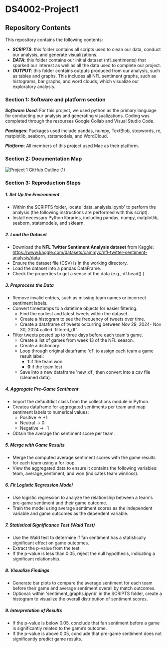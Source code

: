 # DS4002-Project1

## Repository Contents
This repository contains the following contents:
- ***SCRIPTS***: this folder contains all scripts used to clean our data, conduct our analysis, and generate visualizations.
- ***DATA***: this folder contains our initial dataset (nfl_sentiments) that sparked our interest as well as all the data used to complete our project.
- ***OUTPUT***: this folder contains outputs produced from our analysis, such as tables and graphs. This includes all NFL sentiment graphs, such as histograms, bar graphs, and word clouds, which visualize our exploratory analysis.

### Section 1: Software and platform section

***Software Used***:
For this project, we used python as the primary language for conducting our analysis and generating visualizations. Coding was completed through the resourses Google Collab and Visual Studio Code. 

***Packages***:
Packages used include pandas, numpy, TextBlob, stopwords, re, matplotlib, seaborn, statsmodels, and WordCloud.

***Platform***: 
All members of this project used Mac as their platform. 

### Section 2: Documentation Map 
![Project 1 GitHub Outline (1)](https://github.com/user-attachments/assets/2d4859f7-3740-4e6c-b9f0-af45f3f0ef39)

### Section 3: Reproduction Steps  

##### **1. Set Up the Environment**  
- Within the SCRIPTS folder, locate 'data_analysis.ipynb' to perform the analysis (the following instructions are performed with this script).
- Install necessary Python libraries, including pandas, numpy, matplotlib, seaborn, statsmodels, and sklearn.

##### **2. Load the Dataset**  
- Download the **NFL Twitter Sentiment Analysis dataset** from Kaggle: https://www.kaggle.com/datasets/cammyc/nfl-twitter-sentiment-analysis/data
- Ensure the dataset file (CSV) is in the working directory.  
- Load the dataset into a pandas DataFrame.
- Check the properties to get a sense of the data (e.g., df.head() ).

##### **3. Preprocess the Data**  
- Remove invalid entries, such as missing team names or incorrect sentiment labels.  
- Convert timestamps to a datetime objects for easier filtering.
  - Find the earliest and latest tweets within the dataset.
  - Create a histogram to see the frequency of tweets over time.
  - Create a dataframe of tweets occurring between Nov 29, 2024- Nov 30, 2024 called 'filtered_df'.
- Filter tweets posted up to three days before each team's game.  
  - Create a list of games from week 13 of the NFL season.
  - Create a dictionary.
  - Loop through original dataframe 'df' to assign each team a game result label:
    - **1** if the team won  
    - **0** if the team lost
  - Save into a new dataframe 'new_df', then convert into a csv file (cleaned data).

##### **4. Aggregate Pre-Game Sentiment**  
-  Import the defaultdict class from the collections module in Python.
-  Createa dataframe for aggregated sentiments per team and map sentiment labels to numerical values:
   - Positive → +1
   - Neutral → 0
   - Negative → -1
- Obtain the average fan sentiment score per team.

##### **5. Merge with Game Results**  
- Merge the computed average sentiment scores with the game results for each team using a for loop.
- View the aggregated data to ensure it contains the following variables: team, average_sentiment, and won (indicates team win/loss).

##### **6. Fit Logistic Regression Model**  
- Use logistic regression to analyze the relationship between a team's pre-game sentiment and their game outcome.  
- Train the model using average sentiment scores as the independent variable and game outcomes as the dependent variable.  

##### **7. Statistical Significance Test (Wald Test)**  
- Use the Wald test to determine if fan sentiment has a statistically significant effect on game outcomes.  
- Extract the p-value from the test.  
- If the p-value is less than 0.05, reject the null hypothesis, indicating a significant relationship.  

##### **8. Visualize Findings**  
- Generate bar plots to compare the average sentiment for each team before their game and average sentiment overall by match outcomes.
- Optional: within 'sentiment_graphs.ipynb' in the SCRIPTS folder, create a histogram to visualize the overall distribution of sentiment scores.  

##### **9. Interpretation of Results**  
- If the p-value is below 0.05, conclude that fan sentiment before a game is significantly related to the game’s outcome.  
- If the p-value is above 0.05, conclude that pre-game sentiment does not significantly predict game results. 

